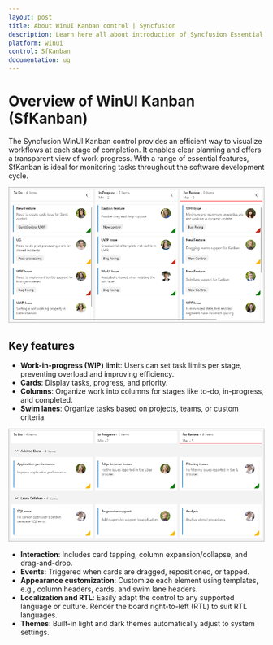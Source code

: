 ```yaml
---
layout: post
title: About WinUI Kanban control | Syncfusion
description: Learn here all about introduction of Syncfusion Essential Studio WinUI Kanban (SfKanban) control, its features and more.
platform: winui
control: SfKanban
documentation: ug
---
```


# Overview of WinUI Kanban (SfKanban)

The Syncfusion WinUI Kanban control provides an efficient way to visualize workflows at each stage of completion. It enables clear planning and offers a transparent view of work progress. With a range of essential features, SfKanban is ideal for monitoring tasks throughout the software development cycle.

![Overview in WinUI Kanban control](overview-images/overview-in-winui-kanban-control.png)

## Key features

* **Work-in-progress (WIP) limit**: Users can set task limits per stage, preventing overload and improving efficiency.
* **Cards**: Display tasks, progress, and priority.
* **Columns**: Organize work into columns for stages like to-do, in-progress, and completed.
* **Swim lanes**: Organize tasks based on projects, teams, or custom criteria.

![Swim lanes in WinUI Kanban control](overview-images/swim-lanes-in-winui-kanban-control.png)

* **Interaction**: Includes card tapping, column expansion/collapse, and drag-and-drop.
* **Events**: Triggered when cards are dragged, repositioned, or tapped.
* **Appearance customization**: Customize each element using templates, e.g., column headers, cards, and swim lane headers.
* **Localization and RTL**: Easily adapt the control to any supported language or culture. Render the board right-to-left (RTL) to suit RTL languages.
* **Themes**: Built-in light and dark themes automatically adjust to system settings.